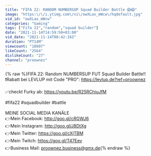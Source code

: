 ```yaml
---
title: "FIFA 22: RANDOM NUMBERSUP Squad Builder Battle 😱😱"
image: "https:\/\/i.ytimg.com\/vi\/owXLax_mWcw\/hqdefault.jpg"
vid_id: "owXLax_mWcw"
categories: "Gaming"
tags: ["Fifa 22","random","squad builder"]
date: "2021-11-14T14:59:50+03:00"
vid_date: "2021-11-14T08:42:16Z"
duration: "PT14M"
viewcount: "18607"
likeCount: "2564"
dislikeCount: "27"
channel: "proownez"
---
```

{% raw %}FIFA 22: Random NUMBERSUP FUT Squad Builder Battle!!<br />❗Rabatt bei LEVLUP mit Code &quot;PRO&quot;: <a rel="nofollow" target="blank" href="https://levlup.de?ref=proownez​​">https://levlup.de?ref=proownez​​</a><br /><br />✅checkt Furky ab: <a rel="nofollow" target="blank" href="https://youtu.be/R25RChiuJfM">https://youtu.be/R25RChiuJfM</a><br /><br />#fifa22 #squadbuilder #battle<br /><br />MEINE SOCIAL MEDIA KANÄLE<br />👉Mein Facebook: <a rel="nofollow" target="blank" href="http://goo.gl/cRGWJ6">http://goo.gl/cRGWJ6</a><br />👉Mein Instagram: <a rel="nofollow" target="blank" href="http://goo.gl/J8DtXg">http://goo.gl/J8DtXg</a><br />👉Mein Twitter: <a rel="nofollow" target="blank" href="https://goo.gl/cXjTBM">https://goo.gl/cXjTBM</a><br />👉Mein Twitch: <a rel="nofollow" target="blank" href="https://goo.gl/T47Eev">https://goo.gl/T47Eev</a><br />👉Business Mail: proownez.business@gmx.de{% endraw %}
